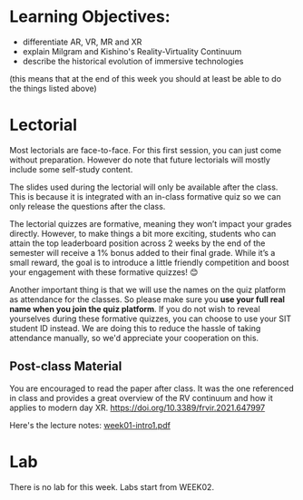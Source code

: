 # Learning Objectives:
- differentiate AR, VR, MR and XR
- explain Milgram and Kishino's Reality-Virtuality Continuum
- describe the historical evolution of immersive technologies 

(this means that at the end of this week you should at least be able to do the things listed above) 

# Lectorial
Most lectorials are face-to-face.
For this first session, you can just come without preparation. However do note that future lectorials will mostly include some self-study content.

The slides used during the lectorial will only be available after the class. This is because it is integrated with an in-class formative quiz so we can only release the questions after the class.

The lectorial quizzes are formative, meaning they won’t impact your grades directly. However, to make things a bit more exciting, students who can attain the top leaderboard position across 2 weeks by the end of the semester will receive a 1% bonus added to their final grade. While it’s a small reward, the goal is to introduce a little friendly competition and boost your engagement with these formative quizzes! 😊

Another important thing is that we will use the names on the quiz platform as attendance for the classes. So please make sure you **use your full real name when you join the quiz platform**. If you do not wish to reveal yourselves during these formative quizzes, you can choose to use your SIT student ID instead. We are doing this to reduce the hassle of taking attendance manually, so we'd appreciate your cooperation on this.

## Post-class Material
You are encouraged to read the paper after class. It was the one referenced in class and provides a great overview of the RV continuum and how it applies to modern day XR.
https://doi.org/10.3389/frvir.2021.647997

Here's the lecture notes:
[week01-intro1.pdf](https://github.com/user-attachments/files/18372633/week01-intro1.pdf)


# Lab
There is no lab for this week. Labs start from WEEK02.
